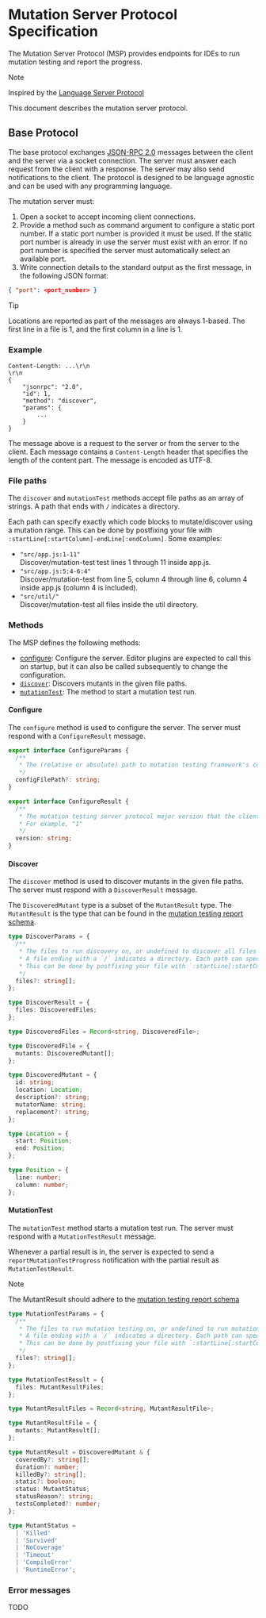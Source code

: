 # Mutation Server Protocol Specification

The Mutation Server Protocol (MSP) provides endpoints for IDEs to run mutation testing and report the progress.

> [!NOTE]  
> Inspired by the [Language Server Protocol](https://microsoft.github.io/language-server-protocol/overviews/lsp/overview/)

This document describes the mutation server protocol.

## Base Protocol

The base protocol exchanges [JSON-RPC 2.0](https://www.jsonrpc.org/) messages between the client and the server via a socket connection. The server must answer each request from the client with a response. The server may also send notifications to the client. The protocol is designed to be language agnostic and can be used with any programming language.

The mutation server must:

1. Open a socket to accept incoming client connections.
2. Provide a method such as command argument to configure a static port number. If a static port number is provided it must be used. If the static port number is already in use the server must exist with an error. If no port number is specified the server must automatically select an available port.
3. Write connection details to the standard output as the first message, in the following JSON format:

```json
{ "port": <port_number> }
```

> [!TIP]
> Locations are reported as part of the messages are always 1-based. The first line in a file is 1, and the first column in a line is 1.

### Example

```
Content-Length: ...\r\n
\r\n
{
	"jsonrpc": "2.0",
	"id": 1,
	"method": "discover",
	"params": {
		...
	}
}
```

The message above is a request to the server or from the server to the client. Each message contains a `Content-Length` header that specifies the length of the content part. The message is encoded as UTF-8.

### File paths

The `discover` and `mutationTest` methods accept file paths as an array of strings. A path that ends with `/` indicates a directory.

Each path can specify exactly which code blocks to mutate/discover using a mutation range. This can be done by postfixing your file with `:startLine[:startColumn]-endLine[:endColumn]`. Some examples:

- `"src/app.js:1-11"` \
   Discover/mutation-test test lines 1 through 11 inside app.js.
- `"src/app.js:5:4-6:4"` \
   Discover/mutation-test from line 5, column 4 through line 6, column 4 inside app.js (column 4 is included).
- `"src/util/"` \
   Discover/mutation-test all files inside the util directory.

### Methods

The MSP defines the following methods:

- [configure](#configure): Configure the server. Editor plugins are expected to call this on startup, but it can also be called subsequently to change the configuration.
- [`discover`](#discover): Discovers mutants in the given file paths.
- [`mutationTest`](#mutationtest): The method to start a mutation test run.

#### Configure

The `configure` method is used to configure the server. The server must respond with a `ConfigureResult` message.

```ts
export interface ConfigureParams {
  /**
   * The (relative or absolute) path to mutation testing framework's config file to load.
   */
  configFilePath?: string;
}

export interface ConfigureResult {
  /**
   * The mutation testing server protocol major version that the client supports (major)
   * For example, "1"
   */
  version: string;
}
```

#### Discover

The `discover` method is used to discover mutants in the given file paths. The server must respond with a `DiscoverResult` message.

The `DiscoveredMutant` type is a subset of the `MutantResult` type. The `MutantResult` is the type that can be found in the [mutation testing report schema](https://github.com/stryker-mutator/mutation-testing-elements/blob/2902d56301cfdaa8ad2be59f3bca07bdf96f89b4/packages/report-schema/src/mutation-testing-report-schema.json#L37).

```ts
type DiscoverParams = {
  /**
   * The files to run discovery on, or undefined to discover all files in the current project.
   * A file ending with a `/` indicates a directory. Each path can specify exactly which code blocks to mutate/discover using a mutation range.
   * This can be done by postfixing your file with `:startLine[:startColumn]-endLine[:endColumn]`.
   */
  files?: string[];
};

type DiscoverResult = {
  files: DiscoveredFiles;
};

type DiscoveredFiles = Record<string, DiscoveredFile>;

type DiscoveredFile = {
  mutants: DiscoveredMutant[];
};

type DiscoveredMutant = {
  id: string;
  location: Location;
  description?: string;
  mutatorName: string;
  replacement?: string;
};

type Location = {
  start: Position;
  end: Position;
};

type Position = {
  line: number;
  column: number;
};
```

#### MutationTest

The `mutationTest` method starts a mutation test run. The server must respond with a `MutationTestResult` message.

Whenever a partial result is in, the server is expected to send a `reportMutationTestProgress` notification with the partial result as `MutationTestResult`.

> [!NOTE]
> The MutantResult should adhere to the [mutation testing report schema](https://github.com/stryker-mutator/mutation-testing-elements/blob/2902d56301cfdaa8ad2be59f3bca07bdf96f89b4/packages/report-schema/src/mutation-testing-report-schema.json#L37)

```ts
type MutationTestParams = {
  /**
   * The files to run mutation testing on, or undefined to run mutation testing on all files in the current project.
   * A file ending with a `/` indicates a directory. Each path can specify exactly which code blocks to mutate/discover using a mutation range.
   * This can be done by postfixing your file with `:startLine[:startColumn]-endLine[:endColumn]`.
   */
  files?: string[];
};

type MutationTestResult = {
  files: MutantResultFiles;
};

type MutantResultFiles = Record<string, MutantResultFile>;

type MutantResultFile = {
  mutants: MutantResult[];
};

type MutantResult = DiscoveredMutant & {
  coveredBy?: string[];
  duration?: number;
  killedBy?: string[];
  static?: boolean;
  status: MutantStatus;
  statusReason?: string;
  testsCompleted?: number;
};

type MutantStatus =
  | 'Killed'
  | 'Survived'
  | 'NoCoverage'
  | 'Timeout'
  | 'CompileError'
  | 'RuntimeError';
```

### Error messages

TODO
